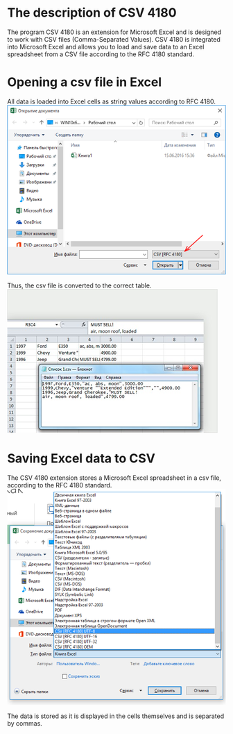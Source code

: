 # The description of CSV 4180
The program CSV 4180 is an extension for Microsoft Excel and is designed to work with CSV files (Comma-Separated Values). CSV 4180 is integrated into Microsoft Excel and allows you to load and save data to an Excel spreadsheet from a CSV file according to the RFC 4180 standard.

# Opening a csv file in Excel
All data is loaded into Excel cells as string values according to RFC 4180.  
![](images/open-window.png)

Thus, the csv file is converted to the correct table.  
![](images/feature-1.jpg)

# Saving Excel data to CSV
The CSV 4180 extension stores a Microsoft Excel spreadsheet in a csv file, according to the RFC 4180 standard.  
![](images/save-window.png)

The data is stored as it is displayed in the cells themselves and is separated by commas.
